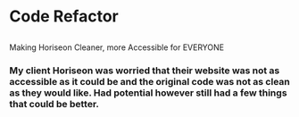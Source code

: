 # Code Refactor 


## 

Making Horiseon Cleaner, more Accessible for EVERYONE

### My client Horiseon was worried that their website was not as accessible as it could be and the original code was not as clean as they would like.  Had potential however still had a few things that could be better. 